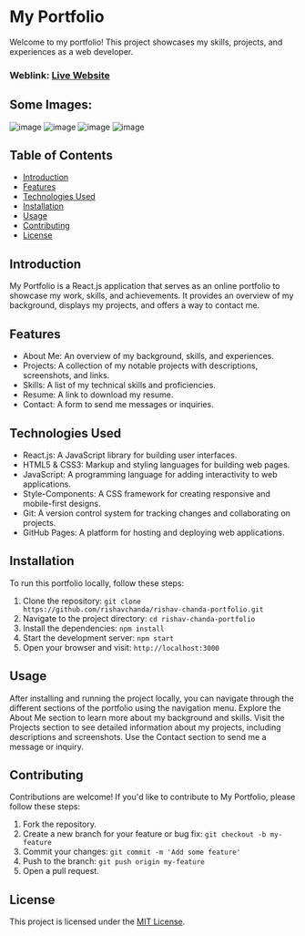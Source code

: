 # My Portfolio
Welcome to my portfolio! This project showcases my skills, projects, and experiences as a web developer.

### Weblink: [Live Website](https://kiran-portfolio-one.vercel.app/)
## Some Images:
![image](https://github.com/unicodeblaster/KiranPortfolio/assets/103228257/2f6aae3f-c993-4423-a14e-f6673f534ad8)
![image](https://github.com/unicodeblaster/KiranPortfolio/assets/103228257/fcff17c5-ddc3-4574-9a0e-e9bceb38d917)
![image](https://github.com/unicodeblaster/KiranPortfolio/assets/103228257/6da11d4a-14b0-42d9-891d-20712ff45729)
![image](https://github.com/unicodeblaster/KiranPortfolio/assets/103228257/0321f865-885f-4f19-b366-388c6c0d3183)






## Table of Contents
- [Introduction](#introduction)
- [Features](#features)
- [Technologies Used](#technologies-used)
- [Installation](#installation)
- [Usage](#usage)
- [Contributing](#contributing)
- [License](#license)

## Introduction
My Portfolio is a React.js application that serves as an online portfolio to showcase my work, skills, and achievements. It provides an overview of my background, displays my projects, and offers a way to contact me.

## Features
- About Me: An overview of my background, skills, and experiences.
- Projects: A collection of my notable projects with descriptions, screenshots, and links.
- Skills: A list of my technical skills and proficiencies.
- Resume: A link to download my resume.
- Contact: A form to send me messages or inquiries.

## Technologies Used
- React.js: A JavaScript library for building user interfaces.
- HTML5 & CSS3: Markup and styling languages for building web pages.
- JavaScript: A programming language for adding interactivity to web applications.
- Style-Components: A CSS framework for creating responsive and mobile-first designs.
- Git: A version control system for tracking changes and collaborating on projects.
- GitHub Pages: A platform for hosting and deploying web applications.

## Installation
To run this portfolio locally, follow these steps:

1. Clone the repository: `git clone https://github.com/rishavchanda/rishav-chanda-portfolio.git`
2. Navigate to the project directory: `cd rishav-chanda-portfolio`
3. Install the dependencies: `npm install`
4. Start the development server: `npm start`
5. Open your browser and visit: `http://localhost:3000`

## Usage
After installing and running the project locally, you can navigate through the different sections of the portfolio using the navigation menu. Explore the About Me section to learn more about my background and skills. Visit the Projects section to see detailed information about my projects, including descriptions and screenshots. Use the Contact section to send me a message or inquiry.

## Contributing
Contributions are welcome! If you'd like to contribute to My Portfolio, please follow these steps:

1. Fork the repository.
2. Create a new branch for your feature or bug fix: `git checkout -b my-feature`
3. Commit your changes: `git commit -m 'Add some feature'`
4. Push to the branch: `git push origin my-feature`
5. Open a pull request.

## License
This project is licensed under the [MIT License](LICENSE).
